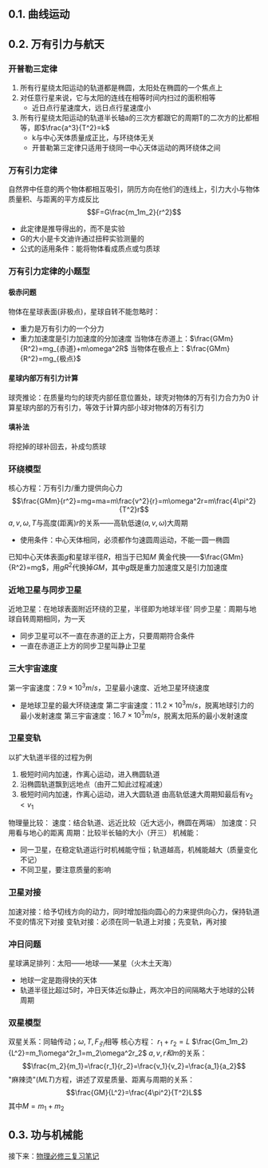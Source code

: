 ## 0.1. 曲线运动
## 0.2. 万有引力与航天
### 开普勒三定律
1. 所有行星绕太阳运动的轨道都是椭圆，太阳处在椭圆的一个焦点上
2. 对任意行星来说，它与太阳的连线在相等时间内扫过的面积相等
	- 近日点行星速度大，远日点行星速度小
3. 所有行星绕太阳运动的轨道半长轴a的三次方都跟它的周期T的二次方的比都相等，即$\frac{a^3}{T^2}=k$  
	- k与中心天体质量成正比，与环绕体无关
	- 开普勒第三定律只适用于绕同一中心天体运动的两环绕体之间
### 万有引力定律
自然界中任意的两个物体都相互吸引，阴历方向在他们的连线上，引力大小与物体质量积、与距离的平方成反比$$F=G\frac{m_1m_2}{r^2}$$
- 此定律是推导得出的，而不是实验
- G的大小是卡文迪许通过扭秤实验测量的
- 公式的适用条件：能将物体看成质点或匀质球
### 万有引力定律的小题型
#### 极赤问题
物体在星球表面(非极点)，星球自转不能忽略时：
- 重力是万有引力的一个分力
- 重力加速度是引力加速度的分加速度
当物体在赤道上：$\frac{GMm}{R^2}=mg_{赤道}+m\omega^2R$
当物体在极点上：$\frac{GMm}{R^2}=mg_{极点}$
#### 星球内部万有引力计算
球壳推论：在质量均匀的球壳内部任意位置处，球壳对物体的万有引力合力为0
计算星球内部的万有引力，等效于计算内部小球对物体的万有引力
#### 填补法
将挖掉的球补回去，补成匀质球
### 环绕模型
核心方程：万有引力/重力提供向心力$$\frac{GMm}{r^2}=mg=ma=m\frac{v^2}{r}=m\omega^2r=m\frac{4\pi^2}{T^2}r$$
$a,v,\omega,T$与高度(距离)$r$的关系——高轨低速($a,v,\omega$)大周期
- 使用条件：中心天体相同，必须都作匀速圆周运动，不能一圆一椭圆

已知中心天体表面$g$和星球半径$R$，相当于已知$M$
黄金代换——$\frac{GMm}{R^2}=mg$，用$gR^2$代换掉$GM$，其中$g$既是重力加速度又是引力加速度
### 近地卫星与同步卫星
近地卫星：在地球表面附近环绕的卫星，半径即为地球半径‘
同步卫星：周期与地球自转周期相同，为一天
- 同步卫星可以不一直在赤道的正上方，只要周期符合条件
- 一直在赤道正上方的同步卫星叫静止卫星
### 三大宇宙速度
第一宇宙速度：$7.9\times10^3m/s$，卫星最小速度、近地卫星环绕速度
- 是地球卫星的最大环绕速度
第二宇宙速度：$11.2\times10^3m/s$，脱离地球引力的最小发射速度
第三宇宙速度：$16.7\times10^3m/s$，脱离太阳系的最小发射速度
### 卫星变轨
以扩大轨道半径的过程为例
1. 极短时间内加速，作离心运动，进入椭圆轨道
2. 沿椭圆轨道飘到远地点（由开二知此过程减速）
3. 极短时间内加速，作离心运动，进入大圆轨道
由高轨低速大周期知最后有$v_2<v_1$ 

物理量比较：
速度：结合轨道、远近比较（近大远小，椭圆在两端）
加速度：只用看与地心的距离
周期：比较半长轴的大小（开三）
机械能：
- 同一卫星，在稳定轨道运行时机械能守恒；轨道越高，机械能越大（质量变化不记）
- 不同卫星，要注意质量的影响
### 卫星对接
加速对接：给予切线方向的动力，同时增加指向圆心的力来提供向心力，保持轨道不变的情况下对接
变轨对接：必须在同一轨道上对接；先变轨，再对接
### 冲日问题
星球满足排列：太阳——地球——某星（火木土天海）
- 地球一定是跑得快的天体
- 轨道半径比超过5时，冲日天体近似静止，两次冲日的间隔略大于地球的公转周期
### 双星模型
双星关系：同轴传动；$\omega,T,F_引$相等
核心方程：
$r_1+r_2=L$
$\frac{Gm_1m_2}{L^2}=m_1\omega^2r_1=m_2\omega^2r_2$ 
$a,v,r和m$的关系：$$\frac{m_2}{m_1}=\frac{r_1}{r_2}=\frac{v_1}{v_2}=\frac{a_1}{a_2}$$
"麻辣烫"($MLT$)方程，讲述了双星质量、距离与周期的关系：$$\frac{GM}{L^2}=\frac{4\pi^2}{T^2}L$$其中$M=m_1+m_2$
## 0.3. 功与机械能

接下来：[物理必修三复习笔记](物理必修三复习笔记.md)
